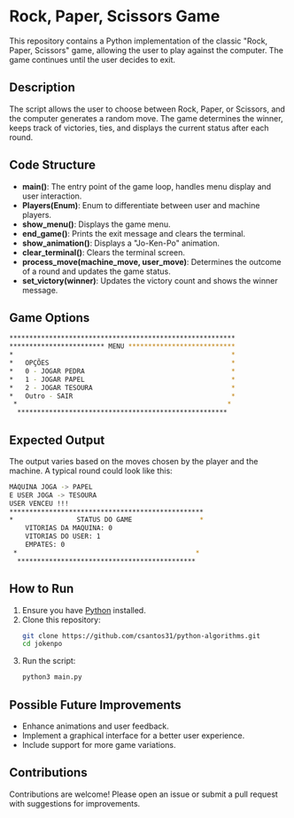 # Rock, Paper, Scissors Game

This repository contains a Python implementation of the classic "Rock, Paper, Scissors" game, allowing the user to play against the computer. The game continues until the user decides to exit.

## Description

The script allows the user to choose between Rock, Paper, or Scissors, and the computer generates a random move. The game determines the winner, keeps track of victories, ties, and displays the current status after each round.

## Code Structure

- **main()**: The entry point of the game loop, handles menu display and user interaction.
- **Players(Enum)**: Enum to differentiate between user and machine players.
- **show_menu()**: Displays the game menu.
- **end_game()**: Prints the exit message and clears the terminal.
- **show_animation()**: Displays a "Jo-Ken-Po" animation.
- **clear_terminal()**: Clears the terminal screen.
- **process_move(machine_move, user_move)**: Determines the outcome of a round and updates the game status.
- **set_victory(winner)**: Updates the victory count and shows the winner message.

## Game Options

```bash
*********************************************************
************************ MENU ***************************
*                                                       *
*   OPÇÕES                                              *
*   0 - JOGAR PEDRA                                     *
*   1 - JOGAR PAPEL                                     *
*   2 - JOGAR TESOURA                                   *
*   Outro - SAIR                                        *
 *                                                     *
  *****************************************************
```

## Expected Output

The output varies based on the moves chosen by the player and the machine. A typical round could look like this:

```bash
MÁQUINA JOGA -> PAPEL
E USER JOGA -> TESOURA
USER VENCEU !!!
*************************************************
*                STATUS DO GAME                 *
    VITORIAS DA MAQUINA: 0
    VITORIAS DO USER: 1
    EMPATES: 0
 *                                             *
  *********************************************
```

## How to Run

1. Ensure you have [Python](https://www.python.org/downloads/) installed.
2. Clone this repository:
   ```bash
   git clone https://github.com/csantos31/python-algorithms.git
   cd jokenpo
   ```
3. Run the script:
   ```bash
   python3 main.py
   ```

## Possible Future Improvements
- Enhance animations and user feedback.
- Implement a graphical interface for a better user experience.
- Include support for more game variations.

## Contributions

Contributions are welcome! Please open an issue or submit a pull request with suggestions for improvements.

